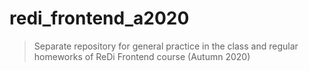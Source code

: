 # redi_frontend_a2020
> Separate repository for general practice in the class and regular homeworks of ReDi Frontend course (Autumn 2020)
